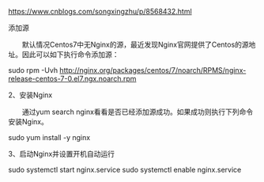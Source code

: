 
https://www.cnblogs.com/songxingzhu/p/8568432.html


添加源

　　默认情况Centos7中无Nginx的源，最近发现Nginx官网提供了Centos的源地址。因此可以如下执行命令添加源：

sudo rpm -Uvh http://nginx.org/packages/centos/7/noarch/RPMS/nginx-release-centos-7-0.el7.ngx.noarch.rpm
 

2、安装Nginx

　　通过yum search nginx看看是否已经添加源成功。如果成功则执行下列命令安装Nginx。

sudo yum install -y nginx
 

3、启动Nginx并设置开机自动运行

sudo systemctl start nginx.service
sudo systemctl enable nginx.service